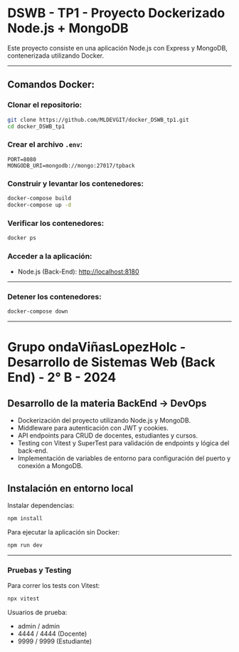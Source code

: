 # DSWB - TP1 - Proyecto Dockerizado Node.js + MongoDB

Este proyecto consiste en una aplicación Node.js con Express y MongoDB, contenerizada utilizando Docker.

---

## Comandos Docker:

### Clonar el repositorio:

```bash
git clone https://github.com/MLDEVGIT/docker_DSWB_tp1.git
cd docker_DSWB_tp1
```

### Crear el archivo `.env`:

```env
PORT=8080
MONGODB_URI=mongodb://mongo:27017/tpback
```

### Construir y levantar los contenedores:

```bash
docker-compose build
docker-compose up -d
```

### Verificar los contenedores:

```bash
docker ps
```

### Acceder a la aplicación:

* Node.js (Back-End): [http://localhost:8180](http://localhost:8180)

---

### Detener los contenedores:

```bash
docker-compose down
```

---

# Grupo ondaViñasLopezHolc - Desarrollo de Sistemas Web (Back End) - 2° B - 2024

## Desarrollo de la materia BackEnd -> DevOps

* Dockerización del proyecto utilizando Node.js y MongoDB.
* Middleware para autenticación con JWT y cookies.
* API endpoints para CRUD de docentes, estudiantes y cursos.
* Testing con Vitest y SuperTest para validación de endpoints y lógica del back-end.
* Implementación de variables de entorno para configuración del puerto y conexión a MongoDB.

## Instalación en entorno local

Instalar dependencias:

```bash
npm install
```

Para ejecutar la aplicación sin Docker:

```bash
npm run dev
```

---

### Pruebas y Testing

Para correr los tests con Vitest:

```bash
npx vitest
```

Usuarios de prueba:

* admin / admin
* 4444 / 4444 (Docente)
* 9999 / 9999 (Estudiante)
